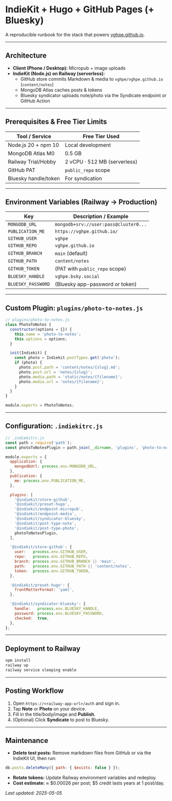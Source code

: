 # IndieKit + Hugo + GitHub Pages (+ Bluesky)

A reproducible runbook for the stack that powers [vghpe.github.io](https://vghpe.github.io).

---

## Architecture

- **Client (Phone / Desktop):** Micropub + image uploads
- **IndieKit (Node.js) on Railway (serverless):**
  - GitHub store commits Markdown & media to `vghpe/vghpe.github.io` (`content/notes`)
  - MongoDB Atlas caches posts & tokens
  - Bluesky syndicator uploads note/photo via the Syndicate endpoint or GitHub Action

---

## Prerequisites & Free Tier Limits

| Tool / Service       | Free Tier Used                   |
| -------------------- | -------------------------------- |
| Node.js 20 + npm 10  | Local development                |
| MongoDB Atlas M0     | 0.5 GB                            |
| Railway Trial/Hobby  | 2 vCPU · 512 MB (serverless)     |
| GitHub PAT           | `public_repo` scope               |
| Bluesky handle/token | For syndication                   |

---

## Environment Variables (Railway → Production)

| Key                   | Description / Example                      |
| --------------------- | ------------------------------------------ |
| `MONGODB_URL`         | `mongodb+srv://user:pass@cluster0...`      |
| `PUBLICATION_ME`      | `https://vghpe.github.io/`                 |
| `GITHUB_USER`         | `vghpe`                                    |
| `GITHUB_REPO`         | `vghpe.github.io`                          |
| `GITHUB_BRANCH`       | `main` (default)                           |
| `GITHUB_PATH`         | `content/notes`                            |
| `GITHUB_TOKEN`        | (PAT with `public_repo` scope)             |
| `BLUESKY_HANDLE`      | `vghpe.bsky.social`                        |
| `BLUESKY_PASSWORD`    | (Bluesky app-password or token)            |

---

## Custom Plugin: `plugins/photo-to-notes.js`

```js
// plugins/photo-to-notes.js
class PhotoToNotes {
  constructor(options = {}) {
    this.name = 'photo-to-notes';
    this.options = options;
  }

  init(Indiekit) {
    const photo = Indiekit.postTypes.get('photo');
    if (photo) {
      photo.post.path = 'content/notes/{slug}.md';
      photo.post.url = 'notes/{slug}';
      photo.media.path = 'static/notes/{filename}';
      photo.media.url = 'notes/{filename}';
    }
  }
}

module.exports = PhotoToNotes;
```

---

## Configuration: `.indiekitrc.js`

```js
// .indiekitrc.js
const path = require('path');
const photoToNotesPlugin = path.join(__dirname, 'plugins', 'photo-to-notes.js');

module.exports = {
  application: {
    mongodbUrl: process.env.MONGODB_URL,
  },
  publication: {
    me: process.env.PUBLICATION_ME,
  },

  plugins: [
    '@indiekit/store-github',
    '@indiekit/preset-hugo',
    '@indiekit/endpoint-micropub',
    '@indiekit/endpoint-media',
    '@indiekit/syndicator-bluesky',
    '@indiekit/post-type-note',
    '@indiekit/post-type-photo',
    photoToNotesPlugin,
  ],

  '@indiekit/store-github': {
    user:   process.env.GITHUB_USER,
    repo:   process.env.GITHUB_REPO,
    branch: process.env.GITHUB_BRANCH || 'main',
    path:   process.env.GITHUB_PATH || 'content/notes',
    token:  process.env.GITHUB_TOKEN,
  },

  '@indiekit/preset-hugo': {
    frontMatterFormat: 'yaml',
  },

  '@indiekit/syndicator-bluesky': {
    handle:   process.env.BLUESKY_HANDLE,
    password: process.env.BLUESKY_PASSWORD,
    checked:  true,
  },
};
```

---

## Deployment to Railway

```bash
npm install
railway up
railway service sleeping enable
```

---

## Posting Workflow

1. Open `https://<railway-app-url>/auth` and sign in.
2. Tap **Note** or **Photo** on your device.
3. Fill in the title/body/image and **Publish**.
4. (Optional) Click **Syndicate** to post to Bluesky.

---

## Maintenance

 - **Delete test posts:** Remove markdown files from GitHub or via the IndieKit UI, then run:
```js
db.posts.deleteMany({ path: { $exists: false } });
```
 - **Rotate tokens:** Update Railway environment variables and redeploy.
 - **Cost estimate:** ≈ $0.00026 per post; $5 credit lasts years at 1 post/day.

_Last updated: 2025-05-05_
